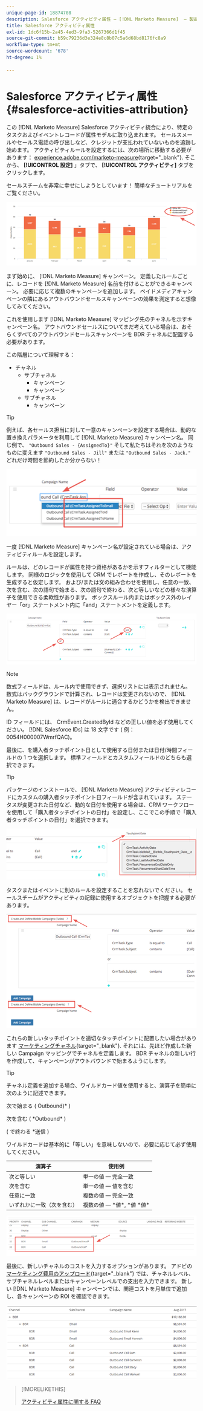 ```yaml
---
unique-page-id: 18874708
description: Salesforce アクティビティ属性 — [!DNL Marketo Measure]  — 製品ドキュメント
title: Salesforce アクティビティ属性
exl-id: 1dc6f15b-2a45-4ed3-9fa3-5267366d1f45
source-git-commit: b59c79236d3e324e8c8b07c5a6d68bd8176fc8a9
workflow-type: tm+mt
source-wordcount: '678'
ht-degree: 1%

---
```


# Salesforce アクティビティ属性 {#salesforce-activities-attribution}

この [!DNL Marketo Measure] Salesforce アクティビティ統合により、特定のタスクおよびイベントレコードが属性モデルに取り込まれます。 セールスメールやセールス電話の呼び出しなど、クレジットが支払われていないものを追跡し始めます。 アクティビティルールを設定するには、次の場所に移動する必要があります： [experience.adobe.com/marketo-measure](https://experience.adobe.com/marketo-measure){target="_blank"}. そこから、 **[!UICONTROL 設定]** 」タブで、 **[!UICONTROL アクティビティ]** タブをクリックします。

セールスチームを非常に幸せにしようとしています！ 簡単なチュートリアルをご覧ください。

![](assets/1.png)

まず始めに、 [!DNL Marketo Measure] キャンペーン。 定義したルールごとに、レコードを [!DNL Marketo Measure] 名前を付けることができるキャンペーン。 必要に応じて複数のキャンペーンを追加します。 ペイドメディアキャンペーンの隣にあるアウトバウンドセールスキャンペーンの効果を測定すると想像してみてください。

これを使用します [!DNL Marketo Measure] マッピング先のチャネルを示すキャンペーン名。 アウトバウンドセールスについてまだ考えている場合は、おそらくすべてのアウトバウンドセールスキャンペーンを BDR チャネルに配置する必要があります。

この階層について理解する：

* チャネル
   * サブチャネル
      * キャンペーン
      * キャンペーン
   * サブチャネル
      * キャンペーン

>[!TIP]
>
>例えば、各セールス担当に対して一意のキャンペーンを設定する場合は、動的な置き換えパラメータを利用して [!DNL Marketo Measure] キャンペーン名。 同じ例で、 `"Outbound Sales - {AssignedTo}"` そして私たちはそれを次のようなものに変えます `"Outbound Sales - Jill"` または `"Outbound Sales - Jack."` どれだけ時間を節約したか分からない！

![](assets/2.png)

一度 [!DNL Marketo Measure] キャンペーン名が設定されている場合は、アクティビティルールを設定します。

ルールは、どのレコードが属性を持つ資格があるかを示すフィルターとして機能します。 同様のロジックを使用して CRM でレポートを作成し、そのレポートを生成すると仮定します。 および/または文の組み合わせを使用し、任意の一致、次を含む、次の語句で始まる、次の語句で終わる、次と等しいなどの様々な演算子を使用できる柔軟性があります。 ボックスルール内またはボックス外のレイヤー「or」ステートメント内に「and」ステートメントを定義します。

![](assets/3.png)

>[!NOTE]
>
>数式フィールドは、ルール内で使用できず、選択リストには表示されません。 数式はバックグラウンドで計算され、レコードは変更されないので、 [!DNL Marketo Measure] は、レコードがルールに適合するかどうかを検出できません。
>
>ID フィールドには、 CrmEvent.CreatedById などの正しい値を必ず使用してください。 [!DNL Salesforce IDs] は 18 文字です ( 例：0054H000007WmrfQAC)。

最後に、を購入者タッチポイント日として使用する日付または日付/時間フィールドの 1 つを選択します。 標準フィールドとカスタムフィールドのどちらも選択できます。

>[!TIP]
>
>パッケージのインストールで、 [!DNL Marketo Measure] アクティビティレコードにカスタムの購入者タッチポイント日フィールドが含まれています。 ステータスが変更された日付など、動的な日付を使用する場合は、CRM ワークフローを使用して「購入者タッチポイントの日付」を設定し、ここでこの手順で「購入者タッチポイントの日付」を選択できます。

![](assets/4.png)

タスクまたはイベントに別のルールを設定することを忘れないでください。 セールスチームがアクティビティの記録に使用するオブジェクトを把握する必要があります。

![](assets/5.png)

これらの新しいタッチポイントを適切なタッチポイントに配置したい場合があります [マーケティングチャネル](https://experience.adobe.com/#/marketo-measure/MyAccount/Business?busView=false&amp;id=10#/!/MyAccount/Business/Account.Settings.SettingsHome?tab=Channels.Online%20Channels){target="_blank"}. それには、先ほど作成した新しい Campaign マッピングでチャネルを定義します。 BDR チャネルの新しい行を作成して、キャンペーンがアウトバウンドで始まるようにします。

>[!TIP]
>
>チャネル定義を追加する場合、ワイルドカード値を使用すると、演算子を簡単に次のように記述できます。
>
>次で始まる ( Outbound)&#42; )
>
>次を含む ( &#42;Outbound&#42; )
>
>( で終わる &#42;送信 )
>
>ワイルドカードは基本的に「等しい」を意味しないので、必要に応じて必ず使用してください。

| **演算子** | **使用例** |
|---|---|
| 次と等しい | 単一の値 — 完全一致 |
| 次を含む | 単一の値 — 値を含む |
| 任意に一致 | 複数の値 — 完全一致 |
| いずれかに一致（次を含む） | 複数の値 — &#42;値&#42;, &#42;値 &#42;値&#42; |

![](assets/6.png)

最後に、新しいチャネルのコストを入力するオプションがあります。 アドビの [マーケティング費用のアップロード](https://experience.adobe.com/#/marketo-measure/MyAccount/Business?busView=false&amp;id=10#/!/MyAccount/Business/Account.Settings.SettingsHome?tab=Reporting.Marketing%20Spend){target="_blank"} では、チャネルレベル、サブチャネルレベルまたはキャンペーンレベルでの支出を入力できます。 新しい [!DNL Marketo Measure] キャンペーンでは、関連コストを月単位で追加し、各キャンペーンの ROI を確認できます。

![](assets/7.png)

>[!MORELIKETHIS]
>
>[アクティビティ属性に関する FAQ](/help/advanced-marketo-measure-features/activities-attribution/activities-attribution-faq.md)
